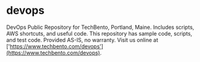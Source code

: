 # devops
DevOps Public Repository for TechBento, Portland, Maine.  Includes scripts, AWS shortcuts, and useful code. 
This repository has sample code, scripts, and test code. Provided AS-IS, no warranty. Visit us online at ['https://www.techbento.com/devops'](https://www.techbento.com/devops).
